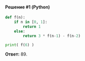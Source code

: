 #### Решение #1 (Python)
```python
def f(n):
    if n in [0, 1]:
        return 1
    else:
        return 3 * f(n-1) - f(n-2)

print( f(6) )
```
**Ответ:** 89.
